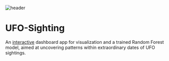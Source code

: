 ![header](https://pyxis.nymag.com/v1/imgs/8f8/539/ea1e1517dc62867439b01d52383395206b-ufo--.2x.rhorizontal.w700.jpg)
# UFO-Sighting
An [interactive](https://mahsabakhtiari.github.io/UFO-Sighting/) dashboard app for visualization and a trained Random Forest model, aimed at uncovering patterns within extraordinary dates of UFO sightings.
